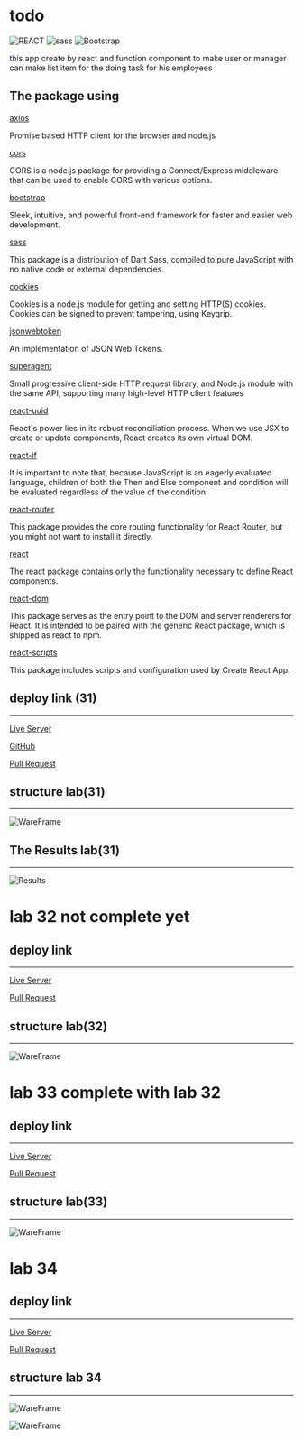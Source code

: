 # todo

![REACT](https://img.shields.io/badge/Developer-REACT-informational?style=flat&logo=REACT&logoColor=BLUE&color=269bdc)
![sass](https://img.shields.io/badge/Developer-sass-informational?style=flat&logo=sass&logoColor=911bdc&color=911bdc)
![Bootstrap](https://img.shields.io/badge/Developer-Bootstrap-informational?style=flat&logo=Bootstrap&logoColor=724bdc&color=724bdc)

this app create by react and function component to make user or manager can make list item for the doing task for his employees

## The package using

[axios](https://www.npmjs.com/package/axios)

Promise based HTTP client for the browser and node.js

[cors](https://www.npmjs.com/package/cors)

CORS is a node.js package for providing a Connect/Express middleware that can be used to enable CORS with various options.

[bootstrap](https://www.npmjs.com/package/bootstrap)

Sleek, intuitive, and powerful front-end framework for faster and easier web development.

[sass](https://www.npmjs.com/package/sass)

This package is a distribution of Dart Sass, compiled to pure JavaScript with no native code or external dependencies.

[cookies](https://www.npmjs.com/package/cookies)

Cookies is a node.js module for getting and setting HTTP(S) cookies. Cookies can be signed to prevent tampering, using Keygrip.

[jsonwebtoken](https://www.npmjs.com/package/jsonwebtoken)

An implementation of JSON Web Tokens.

[superagent](https://www.npmjs.com/package/superagent)

Small progressive client-side HTTP request library, and Node.js module with the same API, supporting many high-level HTTP client features

[react-uuid](https://www.npmjs.com/package/react-uuid)

React's power lies in its robust reconciliation process. When we use JSX to create or update components, React creates its own virtual DOM.

[react-if](https://www.npmjs.com/package/react-if)

It is important to note that, because JavaScript is an eagerly evaluated language, children of both the Then and Else component and condition will be evaluated regardless of the value of the condition.

[react-router](https://www.npmjs.com/package/react-router)

This package provides the core routing functionality for React Router, but you might not want to install it directly.

[react](https://www.npmjs.com/package/react)

The react package contains only the functionality necessary to define React components.

[react-dom](https://www.npmjs.com/package/react-dom)

This package serves as the entry point to the DOM and server renderers for React. It is intended to be paired with the generic React package, which is shipped as react to npm.

[react-scripts](https://www.npmjs.com/package/react-scripts)

This package includes scripts and configuration used by Create React App.

## deploy link (31)

------------------------

[Live Server](https://naeemmusamh.github.io/todo/)

[GitHub](https://github.com/naeemmusamh/todo)

[Pull Request](https://github.com/naeemmusamh/todo/pull/1)

## structure lab(31)

------------------------

![WareFrame](./todo/public/lab31warefram.png)

## The Results lab(31)

------------------------

![Results](./todo/public/lab31.png)

# lab 32 not complete yet

## deploy link

------------------------

[Live Server](https://naeemmusamh.github.io/todo/)

[Pull Request](https://github.com/naeemmusamh/todo/pull/3)

## structure lab(32)

------------------------

![WareFrame](./todo/public/lab32.png)

# lab 33 complete with lab 32

## deploy link

------------------------

[Live Server](https://naeemmusamh.github.io/todo/)

[Pull Request](https://github.com/naeemmusamh/todo/pull/5)

## structure lab(33)

------------------------

![WareFrame](./todo/public/lab33.png)

# lab 34

## deploy link

------------------------

[Live Server](https://naeemmusamh.github.io/todo/)

[Pull Request](https://github.com/naeemmusamh/todo/pull/7)

## structure lab 34

------------------------

![WareFrame](./todo/public/lab34.png)

![WareFrame](./todo/public/lab34a.png)

